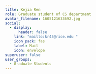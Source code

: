 ```yaml
---
title: Kejia Ren
role: Graduate student of CS department
avatar_filename: 1605121633692.jpg
social:
  - display:
      header: false
    link: "mailto:kr43@rice.edu "
    icon_pack: fas
    label: Mail
    icon: envelope
superuser: false
user_groups:
  - Graduate Students
---
```

